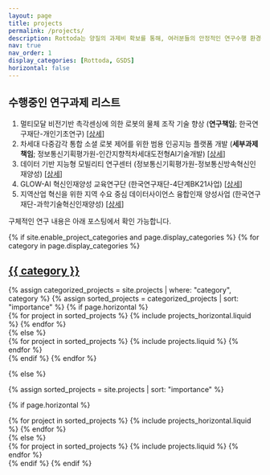 ```yaml
---
layout: page
title: projects
permalink: /projects/
description: Rottoda는 양질의 과제비 확보를 통해, 여러분들의 안정적인 연구수행 환경을 제공합니다.
nav: true
nav_order: 1
display_categories: [Rottoda, GSDS]
horizontal: false
---
```


## 수행중인 연구과제 리스트
1. 멀티모달 비전기반 촉각센싱에 의한 로봇의 물체 조작 기술 향상 (**연구책임**; 한국연구재단-개인기초연구) [[상세](./korea-uk/)]
2. 차세대 다중감각 통합 소셜 로봇 제어를 위한 범용 인공지능 플랫폼 개발 (**세부과제책임**; 정보통신기획평가원-인간지향적차세대도전형AI기술개발) [[상세](./agi/)]
3. 데이터 기반 지능형 모빌리티 연구센터 (정보통신기획평가원-정보통신방속혁신인재양성) [[상세](./itrc/)]
4. GLOW-AI 혁신인재양성 교육연구단 (한국연구재단-4단계BK21사업) [[상세](./bk21/)]
5. 지역산업 혁신을 위한 지역 수요 중심 데이터사이언스 융합인재 양성사업 (한국연구재단-과학기술혁신인재양성) [[상세](./kds/)]

구체적인 연구 내용은 아래 포스팅에서 확인 가능합니다.

<!-- pages/projects.md -->
<div class="projects">
{% if site.enable_project_categories and page.display_categories %}
  <!-- Display categorized projects -->
  {% for category in page.display_categories %}
  <a id="{{ category }}" href=".#{{ category }}">
    <h2 class="category">{{ category }}</h2>
  </a>
  {% assign categorized_projects = site.projects | where: "category", category %}
  {% assign sorted_projects = categorized_projects | sort: "importance" %}
  <!-- Generate cards for each project -->
  {% if page.horizontal %}
  <div class="container">
    <div class="row row-cols-1 row-cols-md-2">
    {% for project in sorted_projects %}
      {% include projects_horizontal.liquid %}
    {% endfor %}
    </div>
  </div>
  {% else %}
  <div class="row row-cols-1 row-cols-md-3">
    {% for project in sorted_projects %}
      {% include projects.liquid %}
    {% endfor %}
  </div>
  {% endif %}
  {% endfor %}

{% else %}

<!-- Display projects without categories -->

{% assign sorted_projects = site.projects | sort: "importance" %}

  <!-- Generate cards for each project -->

{% if page.horizontal %}

  <div class="container">
    <div class="row row-cols-1 row-cols-md-2">
    {% for project in sorted_projects %}
      {% include projects_horizontal.liquid %}
    {% endfor %}
    </div>
  </div>
  {% else %}
  <div class="row row-cols-1 row-cols-md-3">
    {% for project in sorted_projects %}
      {% include projects.liquid %}
    {% endfor %}
  </div>
  {% endif %}
{% endif %}
</div>
